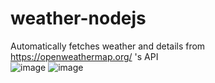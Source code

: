 # weather-nodejs
Automatically fetches weather and details from https://openweathermap.org/ 's API<br>
![image](https://github.com/manoj-shetty/weather-nodejs/assets/70282405/ae7de5a8-d66a-435b-b56b-171fe3e9075d)
![image](https://github.com/manoj-shetty/weather-nodejs/assets/70282405/79ff42c3-e191-45ed-b988-237b24ffe5b0)

